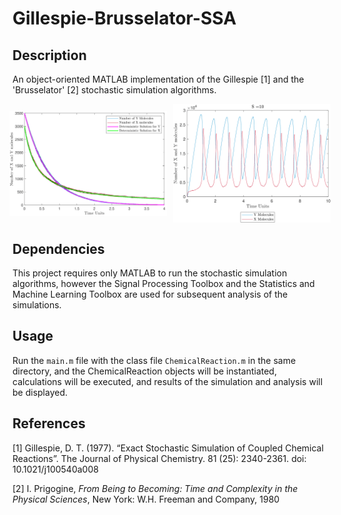 # Gillespie-Brusselator-SSA

## Description
An object-oriented MATLAB implementation of the Gillespie [1] and the 'Brusselator' [2] stochastic simulation algorithms.
<div style="display: flex; align-items: center; justify-content: center;">
    <img src="./Project Resources/graph1.png" alt="Graph 1" style="width: 50%; height: auto; max-height: 400px; margin-right: 10px;" />
    <img src="./Project Resources/graph2.png" alt="Graph 2" style="width: 50%; height: auto; max-height: 400px;" />
</div>




## Dependencies
This project requires only MATLAB to run the stochastic simulation algorithms, however the Signal Processing Toolbox and the Statistics and Machine Learning Toolbox are used for subsequent analysis of the simulations.

## Usage

Run the ```main.m``` file with the class file ```ChemicalReaction.m``` in the same directory, and the ChemicalReaction objects will be instantiated, calculations will be executed, and results of the simulation and analysis will be displayed.

## References

[1] Gillespie, D. T. (1977). “Exact Stochastic Simulation of Coupled Chemical Reactions”. The Journal of Physical Chemistry. 81 (25): 2340-2361. doi: 10.1021/j100540a008

[2] I. Prigogine, _From Being to Becoming: Time and Complexity in the Physical Sciences_, New York: W.H. Freeman and Company, 1980
